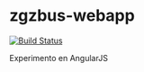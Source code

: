 zgzbus-webapp
=============
[![Build Status](https://travis-ci.org/francho/zgzbus-webapp.png)](https://travis-ci.org/francho/webapp-zgzbus)


Experimento en AngularJS
